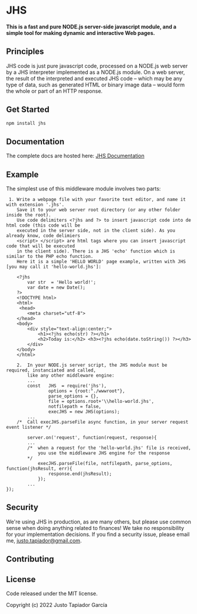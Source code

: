 # JHS

**This is a fast and pure NODE.js server-side javascript module,  and a simple tool for making dynamic and interactive Web pages.**

## Principles

JHS code is just pure javascript code, processed on a NODE.js web server by a JHS interpreter implemented as a NODE.js module. On a web server, the result of the interpreted and executed JHS code – which may be any type of data, such as generated HTML or binary image data – would form the whole or part of an HTTP response.

## Get Started

```sh
npm install jhs
```

## Documentation
The complete docs are hosted here: [JHS Documentation](docs/) 

## Example

The simplest use of this middleware module involves two parts:
         
     1. Write a webpage file with your favorite text editor, and name it with extension '.jhs'. 
        Save it to your web server root directory (or any other folder inside the root).
        Use code delimiters <?jhs and ?> to insert javascript code into de html code (this code will be 
        executed in the server side, not in the client side). As you already know, code delimiers 
        <script> </script> are html tags where you can insert javascript code that will be executed 
        in the client side). There is a JHS 'echo' function which is similar to the PHP echo function. 
        Here it is a simple 'HELLO WORLD' page example, written with JHS [you may call it 'hello-world.jhs']:

        <?jhs 
            var str  = 'Hello world!';
            var date = new Date();
        ?>
        <!DOCTYPE html> 
        <html>
         <head>
            <meta charset="utf-8">
        </head>
        <body>
            <div style="text-align:center;">
                <h1><?jhs echo(str) ?></h1>
                <h2>Today is:</h2> <h3><?jhs echo(date.toString()) ?></h3>
            </div>
        </body>
        </html>

        2.  In your NODE.js server script, the JHS module must be required, instanciated and called, 
            like any other middleware engine:
            ...
            const   JHS  = require('jhs'),
                    options = {root:"./wwwroot"},
                    parse_options = {},
                    file = options.root+'\\hello-world.jhs',
                    notfilepath = false,
                    execJHS = new JHS(options);
            ...
        /*  Call execJHS.parseFile async function, in your server request event listener */

            server.on('request', function(request, response){
            ...
            /*  when a request for the 'hello-world.jhs' file is received, 
                you use the middleware JHS engine for the response 
            */
                execJHS.parseFile(file, notfilepath, parse_options, function(jhsResult, err){  
                    response.end(jhsResult);
                }); 
            ...
    });






## Security

We're using JHS in production, as are many others, but please use common sense when doing anything related to finances! We take no responsibility for your implementation decisions.
If you find a security issue, please email me,  justo.tapiador@gmail.com.

## Contributing

## License
Code released under the MIT license.

Copyright (c) 2022 Justo Tapiador García
